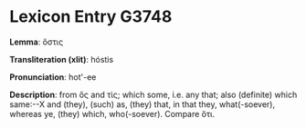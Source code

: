 # Lexicon Entry G3748

**Lemma**: ὅστις

**Transliteration (xlit)**: hóstis

**Pronunciation**: hot'-ee

**Description**:
from ὅς and τὶς; which some, i.e. any that; also (definite) which same:--X and (they), (such) as, (they) that, in that they, what(-soever), whereas ye, (they) which, who(-soever). Compare ὅτι.
